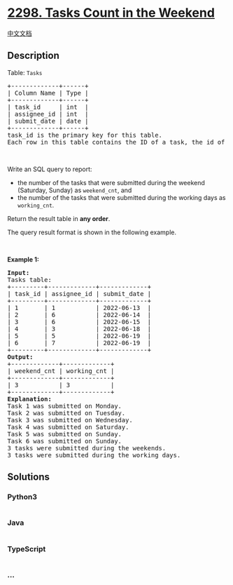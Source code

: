 # [2298. Tasks Count in the Weekend](https://leetcode.com/problems/tasks-count-in-the-weekend)

[中文文档](/solution/2200-2299/2298.Tasks%20Count%20in%20the%20Weekend/README.md)

## Description

<p>Table: <code>Tasks</code></p>

<pre>
+-------------+------+
| Column Name | Type |
+-------------+------+
| task_id     | int  |
| assignee_id | int  |
| submit_date | date |
+-------------+------+
task_id is the primary key for this table.
Each row in this table contains the ID of a task, the id of the assignee, and the submission date.
</pre>

<p>&nbsp;</p>

<p>Write an SQL query to report:</p>

<ul>
	<li>the number of the tasks that were submitted during the weekend (Saturday, Sunday) as <code>weekend_cnt</code>, and</li>
	<li>the number of the tasks that were submitted during the working days as <code>working_cnt</code>.</li>
</ul>

<p>Return the result table in <strong>any order</strong>.</p>

<p>The query result format is shown in the following example.</p>

<p>&nbsp;</p>
<p><strong>Example 1:</strong></p>

<pre>
<strong>Input:</strong> 
Tasks table:
+---------+-------------+-------------+
| task_id | assignee_id | submit_date |
+---------+-------------+-------------+
| 1       | 1           | 2022-06-13  |
| 2       | 6           | 2022-06-14  |
| 3       | 6           | 2022-06-15  |
| 4       | 3           | 2022-06-18  |
| 5       | 5           | 2022-06-19  |
| 6       | 7           | 2022-06-19  |
+---------+-------------+-------------+
<strong>Output:</strong> 
+-------------+-------------+
| weekend_cnt | working_cnt |
+-------------+-------------+
| 3           | 3           |
+-------------+-------------+
<strong>Explanation:</strong> 
Task 1 was submitted on Monday.
Task 2 was submitted on Tuesday.
Task 3 was submitted on Wednesday.
Task 4 was submitted on Saturday.
Task 5 was submitted on Sunday.
Task 6 was submitted on Sunday.
3 tasks were submitted during the weekends.
3 tasks were submitted during the working days.
</pre>


## Solutions

<!-- tabs:start -->

### **Python3**

```python

```

### **Java**

```java

```

### **TypeScript**

```ts

```

### **...**

```

```

<!-- tabs:end -->
